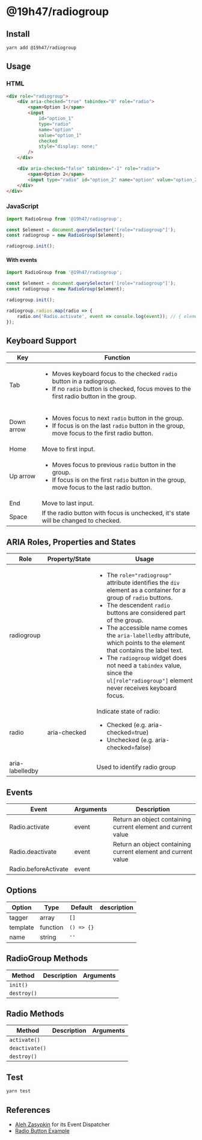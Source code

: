 # @19h47/radiogroup

## Install

```bash
yarn add @19h47/radiogroup
```

## Usage

### HTML

```html
<div role="radiogroup">
	<div aria-checked="true" tabindex="0" role="radio">
		<span>Option 1</span>
		<input
			id="option_1"
			type="radio"
			name="option"
			value="option_1"
			checked
			style="display: none;"
		/>
	</div>

	<div aria-checked="false" tabindex="-1" role="radio">
		<span>Option 2</span>
		<input type="radio" id="option_2" name="option" value="option_2" style="display: none;" />
	</div>
</div>
```

### JavaScript

```javascript
import RadioGroup from '@19h47/radiogroup';

const $element = document.querySelector('[role="radiogroup"]');
const radiogroup = new RadioGroup($element);

radiogroup.init();
```

#### With events

```javascript
import RadioGroup from '@19h47/radiogroup';

const $element = document.querySelector('[role="radiogroup"]');
const radiogroup = new RadioGroup($element);

radiogroup.init();

radiogroup.radios.map(radio => {
	radio.on('Radio.activate', event => console.log(event)); // { element, value }
});
```

## Keyboard Support

| Key        | Function                                                                                                                                                                           |
| ---------- | ---------------------------------------------------------------------------------------------------------------------------------------------------------------------------------- |
| Tab        | <ul><li>Moves keyboard focus to the checked `radio` button in a radiogroup.</li><li>If no `radio` button is checked, focus moves to the first radio button in the group.</li></ul> |
| Down arrow | <ul><li>Moves focus to next `radio` button in the group.</li><li>If focus is on the last `radio` button in the group, move focus to the first radio button.</li></ul>              |
| Home       | Move to first input.                                                                                                                                                               |
| Up arrow   | <ul><li>Moves focus to previous `radio` button in the group.</li><li>If focus is on the first `radio` button in the group, move focus to the last radio button.</li></ul>          |
| End        | Move to last input.                                                                                                                                                                |
| Space      | If the radio button with focus is unchecked, it's state will be changed to checked.                                                                                                |

## ARIA Roles, Properties and States

| Role            | Property/State | Usage                                                                                                                                                                                                                                                                                                                                                                                                                                                                           |
| --------------- | -------------- | ------------------------------------------------------------------------------------------------------------------------------------------------------------------------------------------------------------------------------------------------------------------------------------------------------------------------------------------------------------------------------------------------------------------------------------------------------------------------------- |
| radiogroup      |                | <ul><li>The `role="radiogroup"` attribute identifies the `div` element as a container for a group of `radio` buttons.</li><li>The descendent `radio` buttons are considered part of the group.</li><li>The accessible name comes the `aria-labelledby` attribute, which points to the element that contains the label text.</li><li>The `radiogroup` widget does not need a `tabindex` value, since the `ul[role"radiogroup"]` element never receives keyboard focus.</li></ul> |
| radio           | aria-checked   | Indicate state of radio:<br><ul><li>Checked (e.g. aria-checked=true)</li><li>Unchecked (e.g. aria-checked=false)</li></ul>                                                                                                                                                                                                                                                                                                                                                      |
| aria-labelledby |                | Used to identify radio group                                                                                                                                                                                                                                                                                                                                                                                                                                                    |

## Events

| Event                | Arguments | Description                                                   |
| -------------------- | --------- | ------------------------------------------------------------- |
| Radio.activate       | event     | Return an object containing current element and current value |
| Radio.deactivate     | event     | Return an object containing current element and current value |
| Radio.beforeActivate | event     |                                                               |

## Options

| Option   | Type     | Default    | description |
| -------- | -------- | ---------- | ----------- |
| tagger   | array    | `[]`       |             |
| template | function | `() => {}` |             |
| name     | string   | `''`       |             |

## RadioGroup Methods

| Method      | Description | Arguments |
| ----------- | ----------- | --------- |
| `init()`    |             |           |
| `destroy()` |             |           |

## Radio Methods

| Method         | Description | Arguments |
| -------------- | ----------- | --------- |
| `activate()`   |             |           |
| `deactivate()` |             |           |
| `destroy()`    |             |           |

## Test

```bash
yarn test
```

## References

-   [Aleh Zasypkin](https://github.com/azasypkin/event-dispatcher) for its Event Dispatcher
-   [Radio Button Example](https://www.w3.org/TR/2017/WD-wai-aria-practices-1.1-20170628/examples/radio/radio-1/radio-1.html)
